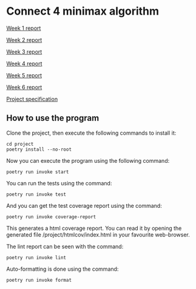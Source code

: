 # Connect 4 minimax algorithm

[Week 1 report](https://github.com/msslotboom/tiralabra/blob/main/documentation/week1_report.md)

[Week 2 report](https://github.com/msslotboom/tiralabra/blob/main/documentation/week2_report.md)

[Week 3 report](https://github.com/msslotboom/tiralabra/blob/main/documentation/week3_report.md)

[Week 4 report](https://github.com/msslotboom/tiralabra/blob/main/documentation/week4_report.md)

[Week 5 report](https://github.com/msslotboom/tiralabra/blob/main/documentation/week5_report.md)

[Week 6 report](https://github.com/msslotboom/tiralabra/blob/main/documentation/week6_report.md)

[Project specification](https://github.com/msslotboom/tiralabra/blob/main/documentation/project_specification.md)


## How to use the program
Clone the project, then execute the following commands to install it:
```
cd project
poetry install --no-root
```
Now you can execute the program using the following command:
```
poetry run invoke start
```
You can run the tests using the command:
```
poetry run invoke test
```
And you can get the test coverage report using the command:
```
poetry run invoke coverage-report
```
This generates a html coverage report. You can read it by opening the generated file /project/htmlcov/index.html in your favourite web-browser.

The lint report can be seen with the command:
```
poetry run invoke lint
```
Auto-formatting is done using the command:
```
poetry run invoke format
```
